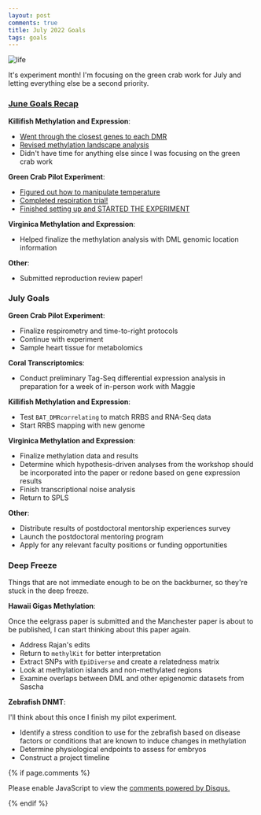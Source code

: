 ```yaml
---
layout: post
comments: true
title: July 2022 Goals
tags: goals
---
```


![life](https://user-images.githubusercontent.com/22335838/177645723-a3d0e4ff-6b28-4237-9418-e6f22f47cb6f.png)

It's experiment month! I'm focusing on the green crab work for July and letting everything else be a second priority.

### [June Goals Recap](https://yaaminiv.github.io/June-2022-Goals/)

**Killifish Methylation and Expression**:

- [Went through the closest genes to each DMR](https://yaaminiv.github.io/Killifish-Hypoxia-RRBS-Part18/)
- [Revised methylation landscape analysis](https://yaaminiv.github.io/Killifish-Hypoxia-RRBS-Part19/)
- Didn't have time for anything else since I was focusing on the green crab work

**Green Crab Pilot Experiment**:

- [Figured out how to manipulate temperature](https://yaaminiv.github.io/Green-Crab-Experiment-Part2/)
- [Completed respiration trial!](https://yaaminiv.github.io/Green-Crab-Experiment/)
- [Finished setting up and STARTED THE EXPERIMENT](https://yaaminiv.github.io/Green-Crab-Experiment-Part3/)

**Virginica Methylation and Expression**:

- Helped finalize the methylation analysis with DML genomic location information

**Other**:

- Submitted reproduction review paper!

### July Goals

**Green Crab Pilot Experiment**:

- Finalize respirometry and time-to-right protocols
- Continue with experiment
- Sample heart tissue for metabolomics

**Coral Transcriptomics**:

- Conduct preliminary Tag-Seq differential expression analysis in preparation for a week of in-person work with Maggie

**Killifish Methylation and Expression**:

- Test `BAT_DMRcorrelating` to match RRBS and RNA-Seq data
- Start RRBS mapping with new genome

**Virginica Methylation and Expression**:

- Finalize methylation data and results
- Determine which hypothesis-driven analyses from the workshop should be incorporated into the paper or redone based on gene expression results
- Finish transcriptional noise analysis
- Return to SPLS

**Other**:

- Distribute results of postdoctoral mentorship experiences survey
- Launch the postdoctoral mentoring program
- Apply for any relevant faculty positions or funding opportunities

### Deep Freeze

Things that are not immediate enough to be on the backburner, so they're stuck in the deep freeze.

**Hawaii Gigas Methylation**:

Once the eelgrass paper is submitted and the Manchester paper is about to be published, I can start thinking about this paper again.

- Address Rajan's edits
- Return to `methylKit` for better interpretation
- Extract SNPs with `EpiDiverse` and create a relatedness matrix
- Look at methylation islands and non-methylated regions
- Examine overlaps between DML and other epigenomic datasets from Sascha

**Zebrafish DNMT**:

I'll think about this once I finish my pilot experiment.

- Identify a stress condition to use for the zebrafish based on disease factors or conditions that are known to induce changes in methylation
- Determine physiological endpoints to assess for embryos
- Construct a project timeline

{% if page.comments %}

<div id="disqus_thread"></div>
<script>

/**
*  RECOMMENDED CONFIGURATION VARIABLES: EDIT AND UNCOMMENT THE SECTION BELOW TO INSERT DYNAMIC VALUES FROM YOUR PLATFORM OR CMS.
*  LEARN WHY DEFINING THESE VARIABLES IS IMPORTANT: https://disqus.com/admin/universalcode/#configuration-variables*/
/*
var disqus_config = function () {
this.page.url = PAGE_URL;  // Replace PAGE_URL with your page's canonical URL variable
this.page.identifier = PAGE_IDENTIFIER; // Replace PAGE_IDENTIFIER with your page's unique identifier variable
};
*/
(function() { // DON'T EDIT BELOW THIS LINE
var d = document, s = d.createElement('script');
s.src = 'https://the-responsible-grad-student.disqus.com/embed.js';
s.setAttribute('data-timestamp', +new Date());
(d.head || d.body).appendChild(s);
})();
</script>
<noscript>Please enable JavaScript to view the <a href="https://disqus.com/?ref_noscript">comments powered by Disqus.</a></noscript>

{% endif %}

<script id="dsq-count-scr" src="//the-responsible-grad-student.disqus.com/count.js" async></script>
